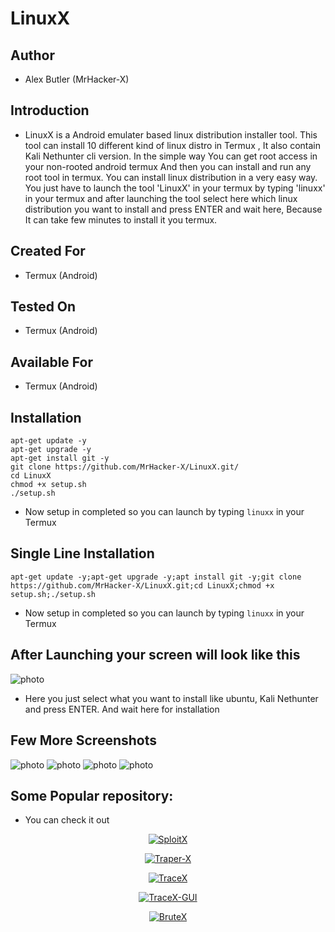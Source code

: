 # LinuxX
## Author
+ Alex Butler (MrHacker-X)

## Introduction

+ LinuxX is a Android emulater based linux distribution installer tool. This tool can install 10 different kind of linux distro in Termux , It also contain Kali Nethunter cli version. In the simple way You can get root access in your non-rooted android termux And then you can install and run any root tool in termux. You can install linux distribution in a very easy way. You just have to launch the tool 'LinuxX' in your termux by typing 'linuxx' in your termux and after launching the tool select here which linux distribution you want to install and press ENTER and wait here, Because It can take few minutes to install it you termux.

## Created For
+ Termux (Android)

## Tested On
+ Termux (Android)

## Available For
+ Termux (Android)

## Installation

```
apt-get update -y
apt-get upgrade -y
apt-get install git -y
git clone https://github.com/MrHacker-X/LinuxX.git/
cd LinuxX
chmod +x setup.sh
./setup.sh
```
+ Now setup in completed so you can launch by typing `linuxx` in your Termux

## Single Line Installation

```
apt-get update -y;apt-get upgrade -y;apt install git -y;git clone https://github.com/MrHacker-X/LinuxX.git;cd LinuxX;chmod +x setup.sh;./setup.sh
```
+ Now setup in completed so you can launch by typing `linuxx` in your Termux

## After Launching your screen will look like this

![photo](https://raw.githubusercontent.com/MrHacker-X/LinuxX/main/img/IMG_20220830_131056.jpg)

+ Here you just select what you want to install like ubuntu, Kali Nethunter and press ENTER. And wait here for installation

## Few More Screenshots
![photo](https://raw.githubusercontent.com/MrHacker-X/LinuxX/main/img/IMG_20220830_131314.jpg)
![photo](https://raw.githubusercontent.com/MrHacker-X/LinuxX/main/img/IMG_20220830_131331.jpg)
![photo](https://raw.githubusercontent.com/MrHacker-X/LinuxX/main/img/Screenshot_2022-08-30-13-11-30-365_com.termux.jpg)
![photo](https://raw.githubusercontent.com/MrHacker-X/LinuxX/main/img/Screenshot_2022-08-30-13-12-27-617_com.termux.jpg)

## Some Popular repository:
+ You can check it out
<p align="center"><a href="https://github.com/MrHacker-X/SploitX.git/"><img title="SploitX" src="https://github-readme-stats.vercel.app/api/pin/?username=MrHacker-X&repo=SploitX&theme=radical"></a>
<p align="center"><a href="https://github.com/MrHacker-X/Traper-X.git/"><img title="Traper-X" src="https://github-readme-stats.vercel.app/api/pin/?username=MrHacker-X&repo=Traper-X&theme=radical"></a>
<p align="center"><a href="https://github.com/MrHacker-X/TraceX.git/"><img title="TraceX" src="https://github-readme-stats.vercel.app/api/pin/?username=MrHacker-X&repo=TraceX&theme=radical"></a>
<p align="center"><a href="https://github.com/MrHacker-X/TraceX-GUI.git/"><img title="TraceX-GUI" src="https://github-readme-stats.vercel.app/api/pin/?username=MrHacker-X&repo=TraceX-GUI&theme=radical"></a>
<p align="center"><a href="https://github.com/MrHacker-X/BruteX.git/"><img title="BruteX" src="https://github-readme-stats.vercel.app/api/pin/?username=MrHacker-X&repo=BruteX&theme=radical"></a>
